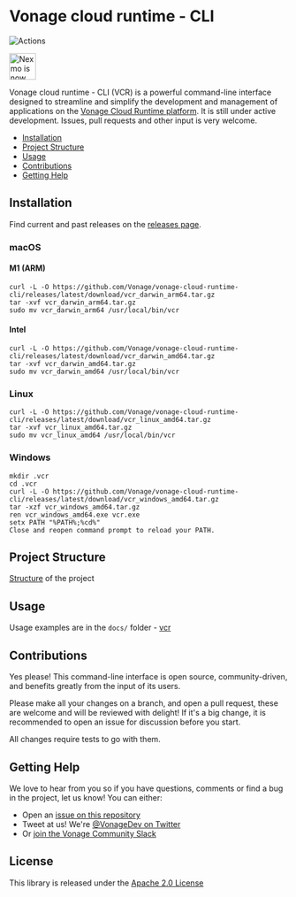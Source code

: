# Vonage cloud runtime - CLI

![Actions](https://github.com/Vonage/vonage-cloud-runtime-cli/workflows/Release%20CLI/badge.svg)

<img src="https://developer.nexmo.com/assets/images/Vonage_Nexmo.svg" height="48px" alt="Nexmo is now known as Vonage" />

Vonage cloud runtime - CLI (VCR) is a powerful command-line interface designed to streamline
and simplify the development and management of applications on
the [Vonage Cloud Runtime platform](https://developer.vonage.com/en/cloud-runtime). It is still under active development. Issues, pull requests and other input is very welcome.

* [Installation](#installation)
* [Project Structure](#project-structure)
* [Usage](#usage)
* [Contributions](#contributions)
* [Getting Help](#getting-help)

## Installation

Find current and past releases on the [releases page](https://github.com/Vonage/vonage-cloud-runtime-cli/releases).

### macOS

#### M1 (ARM)
```
curl -L -O https://github.com/Vonage/vonage-cloud-runtime-cli/releases/latest/download/vcr_darwin_arm64.tar.gz
tar -xvf vcr_darwin_arm64.tar.gz
sudo mv vcr_darwin_arm64 /usr/local/bin/vcr
```
#### Intel
```
curl -L -O https://github.com/Vonage/vonage-cloud-runtime-cli/releases/latest/download/vcr_darwin_amd64.tar.gz
tar -xvf vcr_darwin_amd64.tar.gz
sudo mv vcr_darwin_amd64 /usr/local/bin/vcr
```

### Linux
```
curl -L -O https://github.com/Vonage/vonage-cloud-runtime-cli/releases/latest/download/vcr_linux_amd64.tar.gz
tar -xvf vcr_linux_amd64.tar.gz
sudo mv vcr_linux_amd64 /usr/local/bin/vcr
```

### Windows
```
mkdir .vcr
cd .vcr
curl -L -O https://github.com/Vonage/vonage-cloud-runtime-cli/releases/latest/download/vcr_windows_amd64.tar.gz
tar -xzf vcr_windows_amd64.tar.gz
ren vcr_windows_amd64.exe vcr.exe
setx PATH "%PATH%;%cd%"
Close and reopen command prompt to reload your PATH.
```


## Project Structure

[Structure](PLAN.md) of the project

## Usage

Usage examples are in the `docs/` folder - [vcr](docs/vcr.md)

## Contributions

Yes please! This command-line interface is open source, community-driven, and benefits greatly from the input of its users.

Please make all your changes on a branch, and open a pull request, these are welcome and will be reviewed with delight! If it's a big change, it is recommended to open an issue for discussion before you start.

All changes require tests to go with them.

## Getting Help

We love to hear from you so if you have questions, comments or find a bug in the project, let us know! You can either:

* Open an [issue on this repository](https://github.com/Vonage/vonage-cloud-runtime-cli/issues)
* Tweet at us! We're [@VonageDev on Twitter](https://twitter.com/VonageDev)
* Or [join the Vonage Community Slack](https://developer.nexmo.com/community/slack)

## License

This library is released under the [Apache 2.0 License][license]

[license]: LICENSE